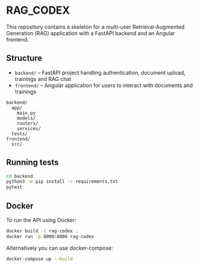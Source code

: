# RAG_CODEX

This repository contains a skeleton for a multi-user Retrieval-Augmented Generation (RAG) application with a FastAPI backend and an Angular frontend.

## Structure

- `backend/` – FastAPI project handling authentication, document upload, trainings and RAG chat
- `frontend/` – Angular application for users to interact with documents and trainings

```text
backend/
  app/
    main.py
    models/
    routers/
    services/
  tests/
frontend/
  src/
```

## Running tests

```bash
cd backend
python3 -m pip install -r requirements.txt
pytest
```

## Docker

To run the API using Docker:

```bash
docker build -t rag-codex .
docker run -p 8000:8000 rag-codex
```

Alternatively you can use docker-compose:

```bash
docker-compose up --build
```

